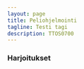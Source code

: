 ```yaml
---
layout: page
title: Peliohjelmointi
tagline: Testi tagi
description: TTOS0700
---
```


### Harjoitukset


